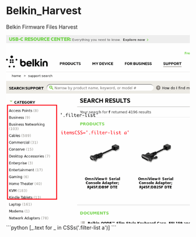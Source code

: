 # Belkin_Harvest
Belkin Firmware Files Harvest

<img src="https://raw.githubusercontent.com/MikimotoH/Belkin_Harvest/master/belkin_f.png" >
```python
[_.text for _ in CSSs('.filter-list a')]
```


